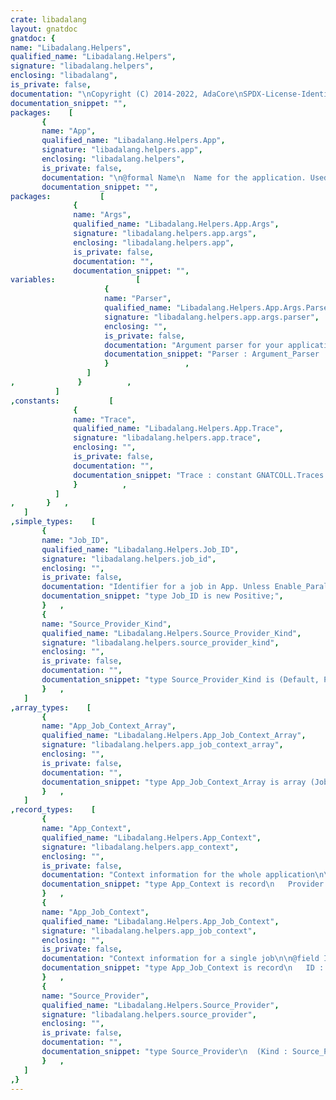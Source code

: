 ```yaml
---
crate: libadalang
layout: gnatdoc
gnatdoc: {
name: "Libadalang.Helpers",
qualified_name: "Libadalang.Helpers",
signature: "libadalang.helpers",
enclosing: "libadalang",
is_private: false,
documentation: "\nCopyright (C) 2014-2022, AdaCore\nSPDX-License-Identifier: Apache-2.0",
documentation_snippet: "",
packages:    [
       {
       name: "App",
       qualified_name: "Libadalang.Helpers.App",
       signature: "libadalang.helpers.app",
       enclosing: "libadalang.helpers",
       is_private: false,
       documentation: "\n@formal Name\n  Name for the application. Used to create the GNATCOLL trace.\n@formal Description\n  Description for the application. Will be used in the help string.\n@formal Enable_Parallelism\n  If True, add a -j/--jobs command line option to allow multiple jobs\n  to run in parallel. In this mode, we create one analysis context per\n  job, and the files to process are distributed on each job. All the\n  callbacks below are called concurrently in all jobs:\n  \n  First, the main task calls App_Setup. Then all jobs start:\n  \n    * Job 1 calls Job_Setup, then several Process_Units, then\n      Job_Post_Process.\n  \n    * Job 2 calls Job_Setup, then several Process_Units, then\n      Job_Post_Process.\n  \n    * Job 3 calls ...\n  \n  Finally, once all jobs are done, the main task calls\n  App_Post_Process.\n@formal App_Setup\n  This procedure is called right after command line options are parsed,\n  the project is loaded (if present) and the list of files to process\n  is computed.\n@formal Job_Setup\n  This procedure will be called right before going through units.  If a\n  project was loaded, Project refers to it, otherwise it is null.\n@formal Process_Unit\n  This procedure will be called once right after a unit is parsed\n@formal Job_Post_Process\n  This procedure will be called once after all units have been parsed.\n  Note it will be called once per job.\n@formal App_Post_Process\n  This procedure is called once all jobs are done",
       documentation_snippet: "",
packages:           [
              {
              name: "Args",
              qualified_name: "Libadalang.Helpers.App.Args",
              signature: "libadalang.helpers.app.args",
              enclosing: "libadalang.helpers.app",
              is_private: false,
              documentation: "",
              documentation_snippet: "",
variables:                  [
                     {
                     name: "Parser",
                     qualified_name: "Libadalang.Helpers.App.Args.Parser",
                     signature: "libadalang.helpers.app.args.parser",
                     enclosing: "",
                     is_private: false,
                     documentation: "Argument parser for your application. Supports a set of default\noptions. You can add your own on this parser.",
                     documentation_snippet: "Parser : Argument_Parser := Create_Argument_Parser\n  (Help => Description);",
                     }                 ,
                 ]
,              }          ,
          ]
,constants:           [
              {
              name: "Trace",
              qualified_name: "Libadalang.Helpers.App.Trace",
              signature: "libadalang.helpers.app.trace",
              enclosing: "",
              is_private: false,
              documentation: "",
              documentation_snippet: "Trace : constant GNATCOLL.Traces.Trace_Handle :=\n   GNATCOLL.Traces.Create\n     (\"LIBADALANG.APP.\" & Name, GNATCOLL.Traces.From_Config);",
              }          ,
          ]
,       }   ,
   ]
,simple_types:    [
       {
       name: "Job_ID",
       qualified_name: "Libadalang.Helpers.Job_ID",
       signature: "libadalang.helpers.job_id",
       enclosing: "",
       is_private: false,
       documentation: "Identifier for a job in App. Unless Enable_Parallelism is False, there\nis only one job, whose ID is 1. If there are multiple jobs, their IDs go\nfrom 1 up to the number of jobs.",
       documentation_snippet: "type Job_ID is new Positive;",
       }   ,
       {
       name: "Source_Provider_Kind",
       qualified_name: "Libadalang.Helpers.Source_Provider_Kind",
       signature: "libadalang.helpers.source_provider_kind",
       enclosing: "",
       is_private: false,
       documentation: "",
       documentation_snippet: "type Source_Provider_Kind is (Default, Project_File, Auto_Dir);",
       }   ,
   ]
,array_types:    [
       {
       name: "App_Job_Context_Array",
       qualified_name: "Libadalang.Helpers.App_Job_Context_Array",
       signature: "libadalang.helpers.app_job_context_array",
       enclosing: "",
       is_private: false,
       documentation: "",
       documentation_snippet: "type App_Job_Context_Array is array (Job_ID range <>) of App_Job_Context;",
       }   ,
   ]
,record_types:    [
       {
       name: "App_Context",
       qualified_name: "Libadalang.Helpers.App_Context",
       signature: "libadalang.helpers.app_context",
       enclosing: "",
       is_private: false,
       documentation: "Context information for the whole application\n\n@field Provider",
       documentation_snippet: "type App_Context is record\n   Provider : Source_Provider;\nend record;",
       }   ,
       {
       name: "App_Job_Context",
       qualified_name: "Libadalang.Helpers.App_Job_Context",
       signature: "libadalang.helpers.app_job_context",
       enclosing: "",
       is_private: false,
       documentation: "Context information for a single job\n\n@field ID\n  Identifier for this job\n@field App_Ctx\n  Reference to the app-wide context\n@field Analysis_Ctx\n  Context to analyze source file (each job gets its own context)\n@field Units_Processed\n  List of analysis units that this job processed so far\n@field Aborted",
       documentation_snippet: "type App_Job_Context is record\n   ID : Job_ID;\n   App_Ctx : not null access constant App_Context;\n   Analysis_Ctx : Analysis_Context;\n   Units_Processed : Unit_Vectors.Vector;\n   Aborted : Boolean;\nend record;",
       }   ,
       {
       name: "Source_Provider",
       qualified_name: "Libadalang.Helpers.Source_Provider",
       signature: "libadalang.helpers.source_provider",
       enclosing: "",
       is_private: false,
       documentation: "",
       documentation_snippet: "type Source_Provider\n  (Kind : Source_Provider_Kind := Source_Provider_Kind'First) is\nrecord\n   case Kind is\n      when Default =>\n         null;\n      when Project_File =>\n         Project : GNATCOLL.Projects.Project_Tree_Access;\n      when Auto_Dir =>\n         Dirs, Found_Files : String_Vectors.Vector;\n   end case;\nend record;",
       }   ,
   ]
,}
---
```


